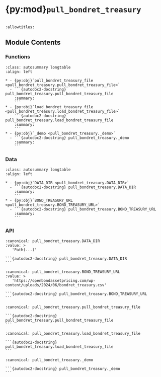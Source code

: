 # {py:mod}`pull_bondret_treasury`

```{py:module} pull_bondret_treasury
```

```{autodoc2-docstring} pull_bondret_treasury
:allowtitles:
```

## Module Contents

### Functions

````{list-table}
:class: autosummary longtable
:align: left

* - {py:obj}`pull_bondret_treasury_file <pull_bondret_treasury.pull_bondret_treasury_file>`
  - ```{autodoc2-docstring} pull_bondret_treasury.pull_bondret_treasury_file
    :summary:
    ```
* - {py:obj}`load_bondret_treasury_file <pull_bondret_treasury.load_bondret_treasury_file>`
  - ```{autodoc2-docstring} pull_bondret_treasury.load_bondret_treasury_file
    :summary:
    ```
* - {py:obj}`_demo <pull_bondret_treasury._demo>`
  - ```{autodoc2-docstring} pull_bondret_treasury._demo
    :summary:
    ```
````

### Data

````{list-table}
:class: autosummary longtable
:align: left

* - {py:obj}`DATA_DIR <pull_bondret_treasury.DATA_DIR>`
  - ```{autodoc2-docstring} pull_bondret_treasury.DATA_DIR
    :summary:
    ```
* - {py:obj}`BOND_TREASURY_URL <pull_bondret_treasury.BOND_TREASURY_URL>`
  - ```{autodoc2-docstring} pull_bondret_treasury.BOND_TREASURY_URL
    :summary:
    ```
````

### API

````{py:data} DATA_DIR
:canonical: pull_bondret_treasury.DATA_DIR
:value: >
   'Path(...)'

```{autodoc2-docstring} pull_bondret_treasury.DATA_DIR
```

````

````{py:data} BOND_TREASURY_URL
:canonical: pull_bondret_treasury.BOND_TREASURY_URL
:value: >
   'https://openbondassetpricing.com/wp-content/uploads/2024/06/bondret_treasury.csv'

```{autodoc2-docstring} pull_bondret_treasury.BOND_TREASURY_URL
```

````

````{py:function} pull_bondret_treasury_file(url=BOND_TREASURY_URL)
:canonical: pull_bondret_treasury.pull_bondret_treasury_file

```{autodoc2-docstring} pull_bondret_treasury.pull_bondret_treasury_file
```
````

````{py:function} load_bondret_treasury_file(data_dir=DATA_DIR)
:canonical: pull_bondret_treasury.load_bondret_treasury_file

```{autodoc2-docstring} pull_bondret_treasury.load_bondret_treasury_file
```
````

````{py:function} _demo()
:canonical: pull_bondret_treasury._demo

```{autodoc2-docstring} pull_bondret_treasury._demo
```
````
